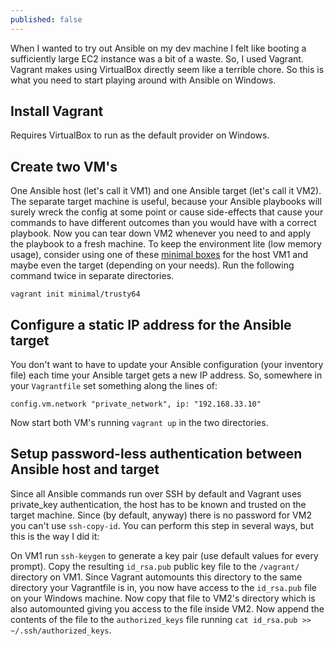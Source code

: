 ```yaml
---
published: false
---
```


When I wanted to try out Ansible on my dev machine I felt like booting a sufficiently large EC2 instance was a bit of a waste. So, I used Vagrant. Vagrant makes using VirtualBox directly seem like a terrible chore. So this is what you need to start playing around with Ansible on Windows.

## Install Vagrant
Requires VirtualBox to run as the default provider on Windows.

## Create two VM's
One Ansible host (let's call it VM1) and one Ansible target (let's call it VM2). The separate target machine is useful, because your Ansible playbooks will surely wreck the config at some point or cause side-effects that cause your commands to have different outcomes than you would have with a correct playbook. Now you can tear down VM2 whenever you need to and apply the playbook to a fresh machine. To keep the environment lite (low memory usage), consider using one of these [minimal boxes](https://atlas.hashicorp.com/minimal) for the host VM1 and maybe even the target (depending on your needs). Run the following command twice in separate directories.

    vagrant init minimal/trusty64

## Configure a static IP address for the Ansible target
You don't want to have to update your Ansible configuration (your inventory file) each time your Ansible target gets a new IP address. So, somewhere in your `Vagrantfile` set something along the lines of:

    config.vm.network "private_network", ip: "192.168.33.10"

Now start both VM's running `vagrant up` in the two directories.

## Setup password-less authentication between Ansible host and target
Since all Ansible commands run over SSH by default and Vagrant uses private_key authentication, the host has to be known and trusted on the target machine. Since (by default, anyway) there is no password for VM2 you can't use `ssh-copy-id`. You can perform this step in several ways, but this is the way I did it:

On VM1 run `ssh-keygen` to generate a key pair (use default values for every prompt). Copy the resulting `id_rsa.pub` public key file to the `/vagrant/` directory on VM1. Since Vagrant automounts this directory to the same directory your Vagrantfile is in, you now have access to the `id_rsa.pub` file on your Windows machine. Now copy that file to VM2's directory which is also automounted giving you access to the file inside VM2. Now append the contents of the file to the `authorized_keys` file running `cat id_rsa.pub >> ~/.ssh/authorized_keys`.
    
